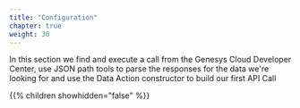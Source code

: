 ```yaml
---
title: "Configuration"
chapter: true
weight: 30
---
```


In this section we find and execute a call from the Genesys Cloud Developer Center, use JSON path tools to parse the responses for the data we're looking for and use the Data Action constructor to build our first API Call

{{% children showhidden="false" %}}

